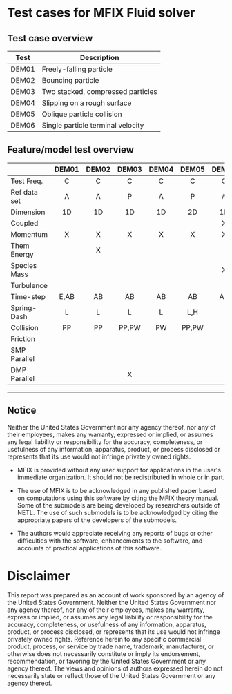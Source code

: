 # Test cases for MFIX Fluid solver

## Test case overview

| Test  | Description                                        |
| ----  | -------------------------------------------------- |
| DEM01 | Freely-falling particle                            |
| DEM02 | Bouncing particle                                  |
| DEM03 | Two stacked, compressed particles                  |
| DEM04 | Slipping on a rough surface                        |
| DEM05 | Oblique particle collision                         |
| DEM06 | Single particle terminal velocity                  |


## Feature/model test overview
|              | DEM01 | DEM02 | DEM03 | DEM04 | DEM05 | DEM06 |
| ------------ | :---: | :---: | :---: | :---: | :---: | :---: |
| Test Freq.   |   C   |   C   |   C   |   C   |   C   |   C   |
| Ref data set |   A   |   A   |   P   |   A   |   P   |   A   |
| Dimension    |  1D   |  1D   |  1D   |  1D   |  2D   |  1D   |
| Coupled      |       |       |       |       |       |   X   |
| Momentum     |   X   |   X   |   X   |   X   |   X   |   X   |
| Them Energy  |       |   X   |       |       |       |       |
| Species Mass |       |       |       |       |       |   X   |
| Turbulence   |       |       |       |       |       |       |
| Time-step    | E,AB  |  AB   |  AB   |  AB   |  AB   |  AB   |
| Spring-Dash  |   L   |   L   |   L   |   L   |  L,H  |       |
| Collision    |  PP   |  PP   | PP,PW |  PW   | PP,PW |       |
| Friction     |       |       |       |       |       |       |
| SMP Parallel |       |       |       |       |       |       |
| DMP Parallel |       |       |   X   |       |       |       |



--------------------------------------------------------------------

## Notice
Neither the United States Government nor any agency thereof, nor any
of their employees, makes any warranty, expressed or implied, or
assumes any legal liability or responsibility for the accuracy,
completeness, or usefulness of any information, apparatus, product,
or process disclosed or represents that its use would not infringe
privately owned rights.

* MFIX is provided without any user support for applications in the
  user's immediate organization. It should not be redistributed in
  whole or in part.

* The use of MFIX is to be acknowledged in any published paper based
  on computations using this software by citing the MFIX theory
  manual. Some of the submodels are being developed by researchers
  outside of NETL. The use of such submodels is to be acknowledged
  by citing the appropriate papers of the developers of the submodels.

* The authors would appreciate receiving any reports of bugs or other
  difficulties with the software, enhancements to the software, and
  accounts of practical applications of this software.

# Disclaimer
This report was prepared as an account of work sponsored by an agency
of the United States Government. Neither the United States Government
nor any agency thereof, nor any of their employees, makes any
warranty, express or implied, or assumes any legal liability or
responsibility for the accuracy, completeness, or usefulness of any
information, apparatus, product, or process disclosed, or represents
that its use would not infringe privately owned rights. Reference
herein to any specific commercial product, process, or service by
trade name, trademark, manufacturer, or otherwise does not
necessarily constitute or imply its endorsement, recommendation, or
favoring by the United States Government or any agency thereof. The
views and opinions of authors expressed herein do not necessarily
state or reflect those of the United States Government or any
agency thereof.
